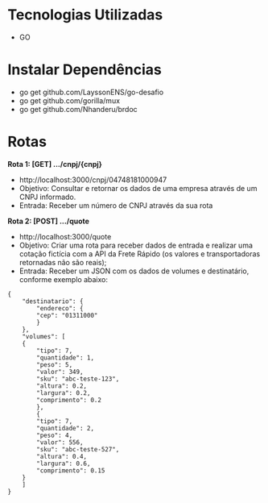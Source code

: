 # Tecnologias Utilizadas

-   GO


# Instalar Dependências 

- go get github.com/LayssonENS/go-desafio
- go get github.com/gorilla/mux
- go get github.com/Nhanderu/brdoc


# Rotas

**Rota 1: [GET] .../cnpj/{cnpj}**
- http://localhost:3000/cnpj/04748181000947
- Objetivo: Consultar e retornar os dados de uma empresa através de um CNPJ informado.
- Entrada: Receber um número de CNPJ através da sua rota

**Rota 2: [POST] .../quote**
- http://localhost:3000/quote
- Objetivo: Criar uma rota para receber dados de entrada e realizar uma cotação fictícia
com a API da Frete Rápido (os valores e transportadoras retornadas não são reais);
- Entrada: Receber um JSON com os dados de volumes e destinatário, conforme exemplo
abaixo:

```
{
    "destinatario": {
        "endereco": {
        "cep": "01311000"
        }
    },
    "volumes": [
    {
        "tipo": 7,
        "quantidade": 1,
        "peso": 5,
        "valor": 349,
        "sku": "abc-teste-123",
        "altura": 0.2,
        "largura": 0.2,
        "comprimento": 0.2
        },
        {
        "tipo": 7,
        "quantidade": 2,
        "peso": 4,
        "valor": 556,
        "sku": "abc-teste-527",
        "altura": 0.4,
        "largura": 0.6,
        "comprimento": 0.15
    }
    ]
}
```
